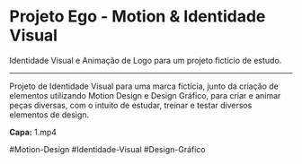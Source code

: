 # Projeto Ego - Motion & Identidade Visual

Identidade Visual e Animação de Logo para um projeto fictício de estudo.

---

Projeto de Identidade Visual para uma marca fictícia, junto da criação de elementos utilizando Motion Design e Design Gráfico, para criar e animar peças diversas, com o intuito de estudar, treinar e testar diversos elementos de design.

**Capa:** 1.mp4

#Motion-Design #Identidade-Visual #Design-Gráfico